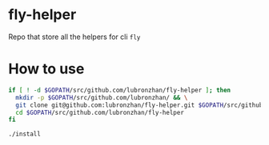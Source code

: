 # fly-helper

Repo that store all the helpers for cli `fly`

# How to use

```sh
if [ ! -d $GOPATH/src/github.com/lubronzhan/fly-helper ]; then
  mkdir -p $GOPATH/src/github.com/lubronzhan/ && \
  git clone git@github.com:lubronzhan/fly-helper.git $GOPATH/src/github.com/lubronzhan/ && \
  cd $GOPATH/src/github.com/lubronzhan/fly-helper
fi

./install
```
